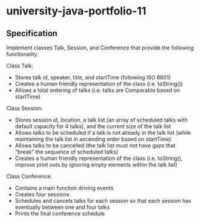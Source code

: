 # university-java-portfolio-11

## Specification
Implement classes Talk, Session, and Conference that provide the following
functionality:

Class Talk:
- Stores talk id, speaker, title, and startTime (following ISO 8601)
- Creates a human friendly representation of the class (i.e. toString())
- Allows a total ordering of talks (i.e. talks are Comparable based on
startTime)

Class Session:
- Stores session id, location, a talk list (an array of scheduled talks
with default capacity for 4 talks), and the current size of the talk list
- Allows talks to be scheduled if a talk is not already in the talk list
(while maintaining the talk list in ascending order based on
startTime)
- Allows talks to be cancelled (the talk list must not have gaps that
“break” the sequence of scheduled talks)
- Creates a human friendly representation of the class (i.e. toString(),
improve print outs by ignoring empty elements within the talk list)

Class Conference:
- Contains a main function driving events
- Creates four sessions
- Schedules and cancels talks for each session so that each session
has eventually between one and four talks
- Prints the final conference schedule

